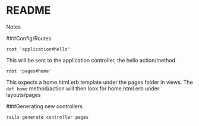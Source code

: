 # README

Notes

###Config/Routes

`root 'application#hello'`

This will be sent to the application controller, the hello action/method

`root 'pages#home'`

This expects a home.html.erb template under the pages folder in views. The `def home` method/action will then look for home.html.erb under layouts/pages

###Generating new controllers

`rails generate controller pages`
